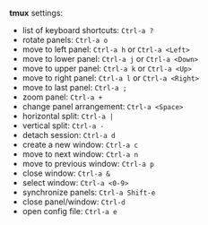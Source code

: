 

**tmux** settings:
- list of keyboard shortcuts: `Ctrl-a ?`
- rotate panels: `Ctrl-a o`
- move to left panel: `Ctrl-a h` or `Ctrl-a <Left>`
- move to lower panel: `Ctrl-a j` or `Ctrl-a <Down>`
- move to upper panel: `Ctrl-a k` or `Ctrl-a <Up>`
- move to right panel: `Ctrl-a l` or `Ctrl-a <Right>`
- move to last panel: `Ctrl-a ;`
- zoom panel: `Ctrl-a +`
- change panel arrangement: `Ctrl-a <Space>`
- horizontal split: `Ctrl-a |`
- vertical split: `Ctrl-a -`
- detach session: `Ctrl-a d`
- create a new window: `Ctrl-a c`
- move to next window: `Ctrl-a n`
- move to previous window: `Ctrl-a p`
- close window: `Ctrl-a &`
- select window: `Ctrl-a <0-9>`
- synchronize panels: `Ctrl-a Shift-e`
- close panel/window: `Ctrl-d`
- open config file: `Ctrl-a e`
